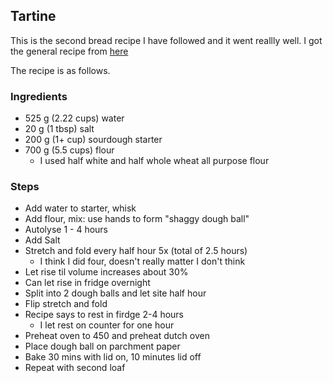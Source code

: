 ## Tartine

This is the second bread recipe I have followed and it went reallly well.  I got the general recipe from [here](https://www.homemadefoodjunkie.com/tartine-style-sourdough-bread-recipe/)

The recipe is as follows.

### Ingredients

- 525 g (2.22 cups) water
- 20 g (1 tbsp) salt
- 200 g (1+ cup) sourdough starter
- 700 g (5.5 cups) flour
  - I used half white and half whole wheat all purpose flour

### Steps

- Add water to starter, whisk
- Add flour, mix: use hands to form "shaggy dough ball"
- Autolyse 1 - 4 hours
- Add Salt
- Stretch and fold every half hour 5x (total of 2.5 hours)
  - I think I did four, doesn't really matter I don't think
- Let rise til volume increases about 30%
- Can let rise in fridge overnight 
- Split into 2 dough balls and let site half hour
- Flip stretch and fold
- Recipe says to rest in firdge 2-4 hours
  - I let rest on counter for one hour
- Preheat oven to 450 and preheat dutch oven
- Place dough ball on parchment paper
- Bake 30 mins with lid on, 10 minutes lid off
- Repeat with second loaf
